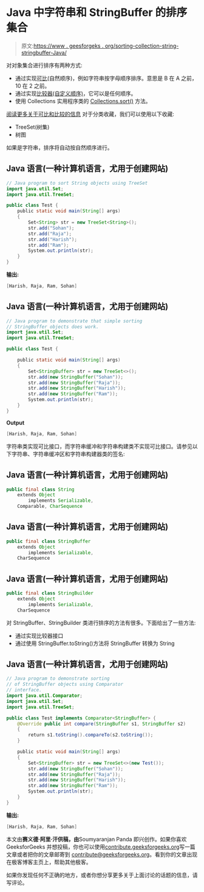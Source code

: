 # Java 中字符串和 StringBuffer 的排序集合

> 原文:[https://www . geesforgeks . org/sorting-collection-string-stringbuffer-Java/](https://www.geeksforgeeks.org/sorting-collection-string-stringbuffer-java/)

对对象集合进行排序有两种方式:

*   通过实现[可比](https://www.geeksforgeeks.org/comparable-vs-comparator-in-java/)(自然顺序)，例如字符串按字母顺序排序。意思是 B 在 A 之前，10 在 2 之前。
*   通过实现[比较器(自定义顺序)](https://www.geeksforgeeks.org/comparator-interface-java/)，它可以是任何顺序。
*   使用 Collections 实用程序类的 [Collections.sort()](https://www.geeksforgeeks.org/collections-sort-java-examples/) 方法。

[阅读更多关于可比和比较的信息](https://www.geeksforgeeks.org/comparable-vs-comparator-in-java/)
对于分类收藏，我们可以使用以下收藏:

*   TreeSet(树集)
*   树图

如果是字符串，排序将自动按自然顺序进行。

## Java 语言(一种计算机语言，尤用于创建网站)

```java
// Java program to sort String objects using TreeSet
import java.util.Set;
import java.util.TreeSet;

public class Test {
    public static void main(String[] args)
    {
        Set<String> str = new TreeSet<String>();
        str.add("Sohan");
        str.add("Raja");
        str.add("Harish");
        str.add("Ram");
        System.out.println(str);
    }
}
```

**输出:**

```java
[Harish, Raja, Ram, Sohan]

```

## Java 语言(一种计算机语言，尤用于创建网站)

```java
// Java program to demonstrate that simple sorting
// StringBuffer objects does work.
import java.util.Set;
import java.util.TreeSet;

public class Test {

    public static void main(String[] args)
    {
        Set<StringBuffer> str = new TreeSet<>();
        str.add(new StringBuffer("Sohan"));
        str.add(new StringBuffer("Raja"));
        str.add(new StringBuffer("Harish"));
        str.add(new StringBuffer("Ram"));
        System.out.println(str);
    }
}
```

**Output**

```java
[Harish, Raja, Ram, Sohan]

```

字符串类实现可比接口，而字符串缓冲和字符串构建类不实现可比接口。请参见以下字符串、字符串缓冲区和字符串构建器类的签名:

## Java 语言(一种计算机语言，尤用于创建网站)

```java
public final class String
    extends Object
        implements Serializable,
    Comparable, CharSequence
```

## Java 语言(一种计算机语言，尤用于创建网站)

```java
public final class StringBuffer
    extends Object
        implements Serializable,
    CharSequence
```

## Java 语言(一种计算机语言，尤用于创建网站)

```java
public final class StringBuilder
    extends Object
        implements Serializable,
    CharSequence
```

对 StringBuffer、StringBuilder 类进行排序的方法有很多。下面给出了一些方法:

*   通过实现比较器接口
*   通过使用 StringBuffer.toString()方法将 StringBuffer 转换为 String

## Java 语言(一种计算机语言，尤用于创建网站)

```java
// Java program to demonstrate sorting
// of StringBuffer objects using Comparator
// interface.
import java.util.Comparator;
import java.util.Set;
import java.util.TreeSet;

public class Test implements Comparator<StringBuffer> {
    @Override public int compare(StringBuffer s1, StringBuffer s2)
    {
        return s1.toString().compareTo(s2.toString());
    }

    public static void main(String[] args)
    {
        Set<StringBuffer> str = new TreeSet<>(new Test());
        str.add(new StringBuffer("Sohan"));
        str.add(new StringBuffer("Raja"));
        str.add(new StringBuffer("Harish"));
        str.add(new StringBuffer("Ram"));
        System.out.println(str);
    }
}
```

**输出:**

```java
[Harish, Raja, Ram, Sohan]

```

本文由**赛义德·阿里·汗供稿，由**Soumyaranjan Panda 即兴创作。如果你喜欢 GeeksforGeeks 并想投稿，你也可以使用[contribute.geeksforgeeks.org](http://www.contribute.geeksforgeeks.org)写一篇文章或者把你的文章邮寄到 contribute@geeksforgeeks.org。看到你的文章出现在极客博客主页上，帮助其他极客。

如果你发现任何不正确的地方，或者你想分享更多关于上面讨论的话题的信息，请写评论。